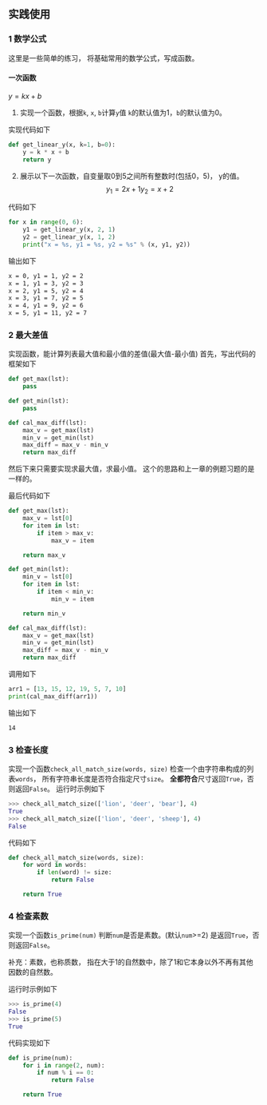 ## 实践使用
### 1 数学公式
这里是一些简单的练习，
将基础常用的数学公式，写成函数。

#### 一次函数
$y=kx+b$
1. 实现一个函数，根据`k`, `x`, `b`计算`y`值
`k`的默认值为1，`b`的默认值为0。

实现代码如下
```python
def get_linear_y(x, k=1, b=0):
    y = k * x + b
    return y
```

2. 展示以下一次函数，自变量取0到5之间所有整数时(包括0，5)， y的值。
$$
y_1 = 2x + 1
y_2 = x + 2
$$

代码如下
```python
for x in range(0, 6):
    y1 = get_linear_y(x, 2, 1)
    y2 = get_linear_y(x, 1, 2)
    print("x = %s, y1 = %s, y2 = %s" % (x, y1, y2))
```
输出如下
```txt
x = 0, y1 = 1, y2 = 2
x = 1, y1 = 3, y2 = 3
x = 2, y1 = 5, y2 = 4
x = 3, y1 = 7, y2 = 5
x = 4, y1 = 9, y2 = 6
x = 5, y1 = 11, y2 = 7
```
### 2 最大差值
实现函数，能计算列表最大值和最小值的差值(最大值-最小值)
首先，写出代码的框架如下
```python
def get_max(lst):
    pass

def get_min(lst):
    pass

def cal_max_diff(lst):
    max_v = get_max(lst)
    min_v = get_min(lst)
    max_diff = max_v - min_v
    return max_diff
```
然后下来只需要实现求最大值，求最小值。
这个的思路和上一章的例题习题的是一样的。

最后代码如下
```python
def get_max(lst):
    max_v = lst[0]
    for item in lst:
        if item > max_v:
            max_v = item

    return max_v

def get_min(lst):
    min_v = lst[0]
    for item in lst:
        if item < min_v:
            min_v = item

    return min_v

def cal_max_diff(lst):
    max_v = get_max(lst)
    min_v = get_min(lst)
    max_diff = max_v - min_v
    return max_diff
```

调用如下
```python
arr1 = [13, 15, 12, 19, 5, 7, 10]
print(cal_max_diff(arr1))
```
输出如下
```txt
14
```
### 3 检查长度
实现一个函数`check_all_match_size(words, size)`
检查一个由字符串构成的列表`words`，
所有字符串长度是否符合指定尺寸`size`。
**全都符合**尺寸返回`True`，否则返回`False`。
运行时示例如下
```python
>>> check_all_match_size(['lion', 'deer', 'bear'], 4)
True
>>> check_all_match_size(['lion', 'deer', 'sheep'], 4)
False
```
代码如下
```python
def check_all_match_size(words, size):
    for word in words:
        if len(word) != size:
            return False

    return True
```
### 4 检查素数
实现一个函数`is_prime(num)`
判断`num`是否是素数。(默认`num`>=2)
是返回`True`，否则返回`False`。

补充：素数，也称质数，
指在大于1的自然数中，除了1和它本身以外不再有其他因数的自然数。

运行时示例如下
```python
>>> is_prime(4)
False
>>> is_prime(5)
True
```

代码实现如下
```python
def is_prime(num):
    for i in range(2, num):
        if num % i == 0:
            return False

    return True
```
